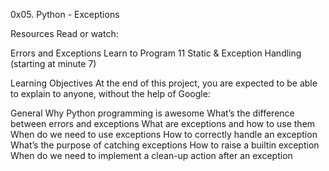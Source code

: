 0x05. Python - Exceptions



Resources
Read or watch:

Errors and Exceptions
Learn to Program 11 Static & Exception Handling (starting at minute 7)


Learning Objectives
At the end of this project, you are expected to be able to explain to anyone, without the help of Google:


General
Why Python programming is awesome
What’s the difference between errors and exceptions
What are exceptions and how to use them
When do we need to use exceptions
How to correctly handle an exception
What’s the purpose of catching exceptions
How to raise a builtin exception
When do we need to implement a clean-up action after an exception
